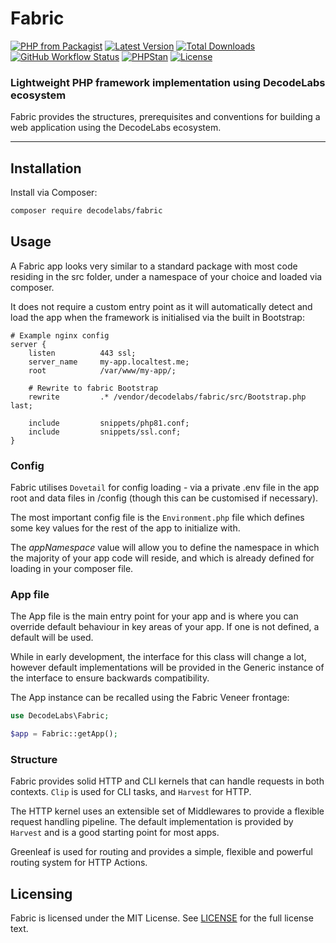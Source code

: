 # Fabric

[![PHP from Packagist](https://img.shields.io/packagist/php-v/decodelabs/fabric?style=flat)](https://packagist.org/packages/decodelabs/fabric)
[![Latest Version](https://img.shields.io/packagist/v/decodelabs/fabric.svg?style=flat)](https://packagist.org/packages/decodelabs/fabric)
[![Total Downloads](https://img.shields.io/packagist/dt/decodelabs/fabric.svg?style=flat)](https://packagist.org/packages/decodelabs/fabric)
[![GitHub Workflow Status](https://img.shields.io/github/actions/workflow/status/decodelabs/fabric/integrate.yml?branch=develop)](https://github.com/decodelabs/fabric/actions/workflows/integrate.yml)
[![PHPStan](https://img.shields.io/badge/PHPStan-enabled-44CC11.svg?longCache=true&style=flat)](https://github.com/phpstan/phpstan)
[![License](https://img.shields.io/packagist/l/decodelabs/fabric?style=flat)](https://packagist.org/packages/decodelabs/fabric)

### Lightweight PHP framework implementation using DecodeLabs ecosystem

Fabric provides the structures, prerequisites and conventions for building a web application using the DecodeLabs ecosystem.

---

## Installation

Install via Composer:

```bash
composer require decodelabs/fabric
```

## Usage

A Fabric app looks very similar to a standard package with most code residing in the src folder, under a namespace of your choice and loaded via composer.

It does not require a custom entry point as it will automatically detect and load the app when the framework is initialised via the built in Bootstrap:

```nginx
# Example nginx config
server {
    listen          443 ssl;
    server_name     my-app.localtest.me;
    root            /var/www/my-app/;

    # Rewrite to fabric Bootstrap
    rewrite         .* /vendor/decodelabs/fabric/src/Bootstrap.php last;

    include         snippets/php81.conf;
    include         snippets/ssl.conf;
}
```

### Config

Fabric utilises <code>Dovetail</code> for config loading - via a private .env file in the app root and data files in /config (though this can be customised if necessary).

The most important config file is the <code>Environment.php</code> file which defines some key values for the rest of the app to initialize with.

The _appNamespace_ value will allow you to define the namespace in which the majority of your app code will reside, and which is already defined for loading in your composer file.

### App file

The App file is the main entry point for your app and is where you can override default behaviour in key areas of your app. If one is not defined, a default will be used.

While in early development, the interface for this class will change a lot, however default implementations will be provided in the Generic instance of the interface to ensure backwards compatibility.

The App instance can be recalled using the Fabric Veneer frontage:

```php
use DecodeLabs\Fabric;

$app = Fabric::getApp();
```

### Structure

Fabric provides solid HTTP and CLI kernels that can handle requests in both contexts. <code>Clip</code> is used for CLI tasks, and <code>Harvest</code> for HTTP.

The HTTP kernel uses an extensible set of Middlewares to provide a flexible request handling pipeline. The default implementation is provided by <code>Harvest</code> and is a good starting point for most apps.

Greenleaf is used for routing and provides a simple, flexible and powerful routing system for HTTP Actions.

## Licensing

Fabric is licensed under the MIT License. See [LICENSE](./LICENSE) for the full license text.
